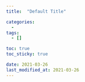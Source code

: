 ```yaml
---
title:  "Default Title" 

categories:
  - 
tags:
  - []

toc: true
toc_sticky: true

date: 2021-03-26
last_modified_at: 2021-03-26
---
```




<br>

<!-- [맨 위](#){: .btn .btn--primary }{: .align-right} 스크롤시 자동으로 up to 화살표가 나오므로 삭제 -->